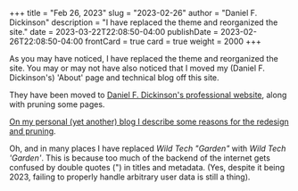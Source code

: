 +++
title = "Feb 26, 2023"
slug = "2023-02-26"
author = "Daniel F. Dickinson"
description = "I have replaced the theme and reorganized the site."
date = 2023-03-22T22:08:50-04:00
publishDate = 2023-02-26T22:08:50-04:00
frontCard = true
card = true
weight = 2000
+++

As you may have noticed, I have replaced the theme and reorganized the site.
You may or may not have also noticed that I moved my (Daniel F. Dickinson's)
'About' page and technical blog off this site.

<!--more-->

They have been moved to [Daniel F. Dickinson's professional
website](https://www.danielfdickinson.ca/), along with pruning some pages.

[On my personal (yet another) blog I describe some reasons for the redesign and
pruning](https://www.princesandmadmen.ca/blog/site-redesign-and-pruning-feb-2023/).

Oh, and in many places I have replaced _Wild Tech "Garden"_ with _Wild Tech
'Garden'_. This is because too much of the backend of the internet gets
confused by double quotes (") in titles and metadata. (Yes, despite it being
2023, failing to properly handle arbitrary user data is still a thing).
